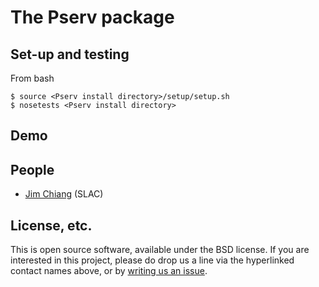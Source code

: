 # The Pserv package

## Set-up and testing
From bash
```
$ source <Pserv install directory>/setup/setup.sh
$ nosetests <Pserv install directory>
```

## Demo

## People
* [Jim Chiang](https://github.com/DarkEnergyScienceCollaboration/Pserv/issues/new?body=@jchiang87) (SLAC)

## License, etc.

This is open source software, available under the BSD license. If you are interested in this project, please do drop us a line via the hyperlinked contact names above, or by [writing us an issue](https://github.com/DarkEnergyScienceCollaboration/Pserv/issues/new).
